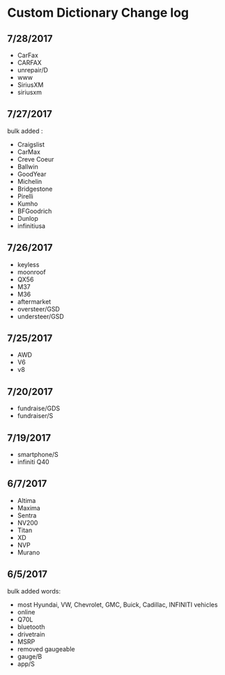 # Custom Dictionary Change log

## 7/28/2017
- CarFax
- CARFAX
- unrepair/D
- www
- SiriusXM
- siriusxm

## 7/27/2017

bulk added :
- Craigslist
- CarMax
- Creve Coeur
- Ballwin
- GoodYear
- Michelin
- Bridgestone
- Pirelli
- Kumho
- BFGoodrich
- Dunlop
- infinitiusa

## 7/26/2017

- keyless
- moonroof
- QX56
- M37
- M36
- aftermarket
- oversteer/GSD
- understeer/GSD

## 7/25/2017

- AWD
- V6
- v8

## 7/20/2017

- fundraise/GDS
- fundraiser/S

## 7/19/2017

- smartphone/S
- infiniti Q40

## 6/7/2017

- Altima
- Maxima
- Sentra
- NV200
- Titan
- XD
- NVP
- Murano

## 6/5/2017

bulk added words:
- most Hyundai, VW, Chevrolet, GMC, Buick, Cadillac, INFINITI vehicles
- online
- Q70L
- bluetooth
- drivetrain
- MSRP
- removed gaugeable
- gauge/B
- app/S

